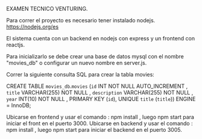 EXAMEN TECNICO VENTURING.


Para correr el proyecto es necesario tener instalado nodejs. https://nodejs.org/es

El sistema cuenta con un backend en nodejs con express y un frontend con reactjs.

Para inicializarlo se debe crear una base de datos mysql con el nombre "movies_db" o configurar un nuevo nombre en server.js.

Correr la siguiente consulta SQL para crear la tabla movies:

CREATE TABLE `movies_db`.`movies` (`id` INT NOT NULL AUTO_INCREMENT , `title` VARCHAR(255) NOT NULL , `description` VARCHAR(255) NOT NULL , `year` INT(10) NOT NULL , PRIMARY KEY (`id`), UNIQUE `title` (`title`)) ENGINE = InnoDB;


Ubicarse en frontend y usar el comando : npm install , luego npm start para iniciar el front en el puerto 3000.
Ubicarse en backend y usar el comando : npm install , luego npm start para iniciar el backend en el puerto 3005.